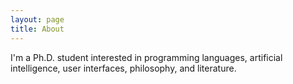 ```yaml
---
layout: page
title: About
---
```


I'm a Ph.D. student interested in programming languages, artificial intelligence, user interfaces, philosophy, and literature.
